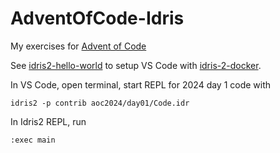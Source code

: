 # AdventOfCode-Idris

My exercises for [Advent of Code](https://adventofcode.com/)

See [idris2-hello-world](https://github.com/jiwhiz/idris2-hello-world) to setup VS Code
with [idris-2-docker](https://github.com/joshuanianji/idris-2-docker).

In VS Code, open terminal, start REPL for 2024 day 1 code with
```
idris2 -p contrib aoc2024/day01/Code.idr
```

In Idris2 REPL, run 
```
:exec main
```